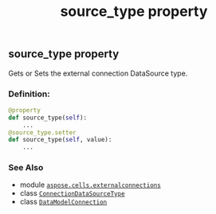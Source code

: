 ﻿---
title: source_type property
second_title: Aspose.Cells for Python via .NET API References
description: 
type: docs
weight: 300
url: /aspose.cells.externalconnections/datamodelconnection/source_type/
is_root: false
---

## source_type property


Gets or Sets the external connection DataSource type.
### Definition:
```python
@property
def source_type(self):
    ...
@source_type.setter
def source_type(self, value):
    ...
```

### See Also
* module [`aspose.cells.externalconnections`](../../)
* class [`ConnectionDataSourceType`](/cells/python-net/aspose.cells.externalconnections/connectiondatasourcetype)
* class [`DataModelConnection`](/cells/python-net/aspose.cells.externalconnections/datamodelconnection)
